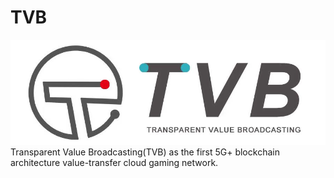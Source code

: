 # TVB
![Image text](https://github.com/TVBnetwork/TVB/blob/master/TVB.jpg)  
Transparent Value Broadcasting(TVB) as the first 5G+ blockchain architecture value-transfer cloud gaming network. 
